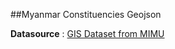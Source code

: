##Myanmar Constituencies Geojson

**Datasource** : [GIS Dataset from MIMU](http://www.themimu.info/election)
